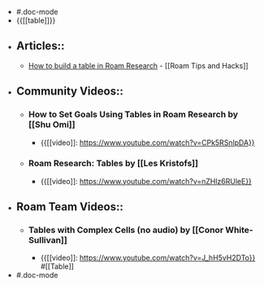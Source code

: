 - #.doc-mode
- {{[[table]]}}
- ## Articles::
    - [How to build a table in Roam Research](https://web.archive.org/web/20201109133038/https://www.roamtips.com/home/create-tables-roam-research) - [[Roam Tips and Hacks]] 
- ## Community Videos::
    - ### How to Set Goals Using Tables in Roam Research by [[Shu Omi]]
        - {{[[video]]: https://www.youtube.com/watch?v=CPk5RSnlpDA}}
    - ### Roam Research: Tables by [[Les Kristofs]]
        - {{[[video]]: https://www.youtube.com/watch?v=nZHlz6RUleE}}
- ## Roam Team Videos::
    - ### Tables with Complex Cells (no audio) by [[Conor White-Sullivan]]
        - {{[[video]]: https://www.youtube.com/watch?v=J_hH5vH2DTo}}
#[[Table]]
- #.doc-mode
